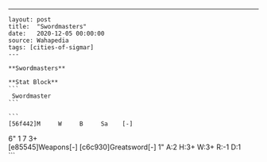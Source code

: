 ---
    layout: post
    title:  "Swordmasters"
    date:   2020-12-05 00:00:00
    source: Wahapedia
    tags: [cities-of-sigmar]
    ---
    
    **Swordmasters**
    
    **Stat Block**
    ```
     Swordmaster
    ```
    
    ```
    [56f442]M     W     B     Sa    [-]
6"    1     7     3+    
[e85545]Weapons[-]
[c6c930]Greatsword[-]
1"     A:2    H:3+   W:3+   R:-1   D:1   
    ```
    
    
    